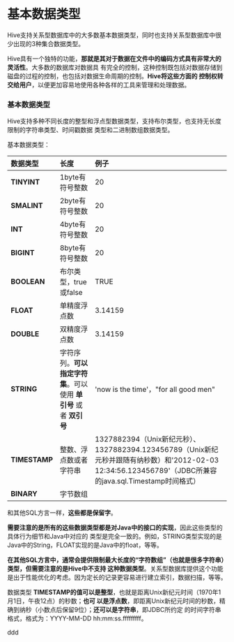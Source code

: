 基本数据类型
=================================================================================
Hive支持关系型数据库中的大多数基本数据类型，同时也支持关系型数据库中很少出现的3种集合数据类型。

Hive具有一个独特的功能，**那就是其对于数据在文件中的编码方式具有非常大的灵活性**。大多数的数据库对数据具
有完全的控制，这种控制既包括对数据存储到磁盘的过程的控制，也包括对数据生命周期的控制。**Hive将这些方面的
控制权转交给用户**，以便更加容易地使用各种各样的工具来管理和处理数据。

### 基本数据类型
Hive支持多种不同长度的整型和浮点型数据类型，支持布尔类型，也支持无长度限制的字符串类型、时间戳数据
类型和二进制数组数据类型。

基本数据类型：

| 数据类型 | 长度 | 例子 |
| :------------- | :------------- | :-------------- |
| **TINYINT** | 1byte有符号整数 | 20 |
| **SMALINT** | 2byte有符号整数 | 20 |
| **INT** | 4byte有符号整数 | 20 |
| **BIGINT** | 8byte有符号整数 | 20 |
| **BOOLEAN** | 布尔类型，true或false | TRUE |
| **FLOAT** | 单精度浮点数 | 3.14159 |
| **DOUBLE** | 双精度浮点数 | 3.14159 |
| **STRING** | 字符序列。**可以指定字符集**。可以使用 **单引号** 或者 **双引号** | 'now is the time'，"for all good men" |
| **TIMESTAMP** | 整数、浮点数或者字符串 | 1327882394（Unix新纪元秒）、1327882394.123456789（Unix新纪元秒并跟随有纳秒数）和'2012-02-03 12:34:56.123456789'（JDBC所兼容的java.sql.Timestamp时间格式）|
| **BINARY** | 字节数组 | |

和其他SQL方言一样，**这些都是保留字**。

**需要注意的是所有的这些数据类型都是对Java中的接口的实现**，因此这些类型的具体行为细节和Java中对应的
类型是完全一致的。例如，STRING类型实现的是Java中的String，FLOAT实现的是Java中的float，等等。

**在其他SQL方言中，通常会提供限制最大长度的“字符数组”（也就是很多字符串）类型，但需要注意的是Hive中不支持
这种数据类型**。关系型数据库提供这个功能是出于性能优化的考虑。因为定长的记录更容易进行建立索引，数据扫描，等等。

数据类型 **TIMESTAMP的值可以是整型**，也就是距离Unix新纪元时间（1970年1月1日，午夜12点）的秒数；**也可
以是浮点数**，即距离Unix新纪元时间的秒数，精确到纳秒（小数点后保留9位）；**还可以是字符串**，即JDBC所约定
的时间字符串格式，格式为：YYYY-MM-DD hh:mm:ss.fffffffff。













































ddd
